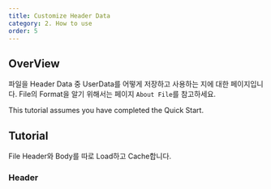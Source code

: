 ```yaml
---
title: Customize Header Data
category: 2. How to use
order: 5
---
```



## OverView

파일을 Header Data 중 UserData를 어떻게 저장하고 사용하는 지에 대한 페이지입니다.
File의 Format을 알기 위해서는 페이지 `About File`를 참고하세요.

This tutorial assumes you have completed the Quick Start.


## Tutorial

File Header와 Body를 따로 Load하고 Cache합니다.


### Header


<!-- ## About Customize Header Data -->

<!-- TODO - 개요 및 사용방법을 자세히 다뤄야됩니다.  -->

<!-- UserData 넣는법

당신은 플러그인 수정 없이 USTRUCT가 적용된 Struct를 손쉽게 Header Data에 첨가하여 Serialize/Deserialize할 수 있습니다. (당연히 직접 Serialize할 필요는 없습니다.)

사용 방법은 Customize에 포함되어 있습니다.

사용방법
- C++의 경우
- Blueprint의 경우 -->


<!-- ## BloodStain 없이 직접 만드는 법 -->

<!-- TODO -  -->
<!-- ## Cusom User Data 넣는 법

### RecordComponent에 대해 User Data를 추가하는 법
#### C++의 경우
URecordComponent::SetRecordActorUserData<T>
if T is not USTRUCT() struct, Compile Error


#### Blueprint의 경우
URecordComponent::SetRecordActorUserData<T>
if T is not USTRUCT() struct, Compile Error

 -->




<!-- TODO Pending에  -->

<!-- ## Template Example -->
<!-- TODO - Customize하는 걸 순차적으로 Tutorial 마냥 -->

<!-- 어떻게 Custom한 걸 사용할 수 있는가 -->